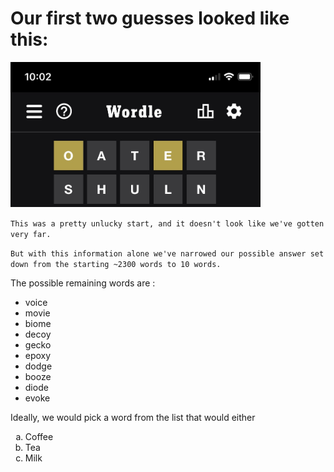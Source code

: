 # Our first two guesses looked like this:
<img src="first_two_guesses.jpg" alt="first two guesses" width="400"/>

`This was a pretty unlucky start, and it doesn't look like we've gotten very far.`

`But with this information alone we've narrowed our possible answer set down from the starting ~2300 words to 10 words. `

The possible remaining words are :
- voice
- movie 
- biome 
- decoy 
- gecko 
- epoxy 
- dodge 
- booze 
- diode 
- evoke

Ideally, we would pick a word from the list that would either
<ol type="a">
  <li>Coffee</li>
  <li>Tea</li>
  <li>Milk</li>
</ol>